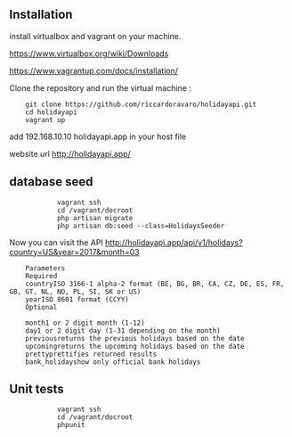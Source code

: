 ## Installation

install virtualbox and vagrant on your machine.

https://www.virtualbox.org/wiki/Downloads

https://www.vagrantup.com/docs/installation/

Clone the repository and run the virtual machine :

        git clone https://github.com/riccardoravaro/holidayapi.git
        cd holidayapi
        vagrant up
 
add 192.168.10.10 holidayapi.app in your host file 
 
website url http://holidayapi.app/

##  database seed

				vagrant ssh
                cd /vagrant/docroot
                php artisan migrate
                php artisan db:seed --class=HolidaysSeeder

Now you can visit the API http://holidayapi.app/api/v1/holidays?country=US&year=2017&month=03

		Parameters
        Required
        countryISO 3166-1 alpha-2 format (BE, BG, BR, CA, CZ, DE, ES, FR, GB, GT, NL, NO, PL, SI, SK or US)
        yearISO 8601 format (CCYY)
        Optional

        month1 or 2 digit month (1-12)
        day1 or 2 digit day (1-31 depending on the month)
        previousreturns the previous holidays based on the date
        upcomingreturns the upcoming holidays based on the date
        prettyprettifies returned results
        bank_holidayshow only official bank holidays
                
## Unit tests
				vagrant ssh
                cd /vagrant/docroot
                phpunit
